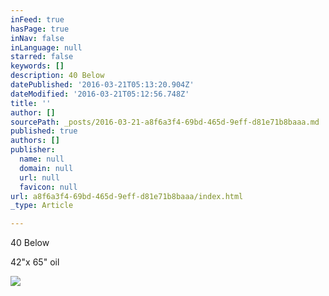 ```yaml
---
inFeed: true
hasPage: true
inNav: false
inLanguage: null
starred: false
keywords: []
description: 40 Below
datePublished: '2016-03-21T05:13:20.904Z'
dateModified: '2016-03-21T05:12:56.748Z'
title: ''
author: []
sourcePath: _posts/2016-03-21-a8f6a3f4-69bd-465d-9eff-d81e71b8baaa.md
published: true
authors: []
publisher:
  name: null
  domain: null
  url: null
  favicon: null
url: a8f6a3f4-69bd-465d-9eff-d81e71b8baaa/index.html
_type: Article

---
```

40 Below

42"x 65" oil

  
![](https://the-grid-user-content.s3-us-west-2.amazonaws.com/b62db785-f93f-4852-8a9d-73798672b45d.jpg)
